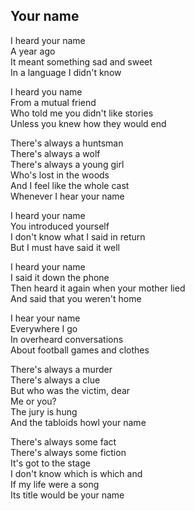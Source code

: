## Your name

I heard your name  
A year ago  
It meant something sad and sweet  
In a language I didn't know  

I heard you name  
From a mutual friend  
Who told me you didn't like stories  
Unless you knew how they would end  

There's always a huntsman  
There's always a wolf  
There's always a young girl  
Who's lost in the woods  
And I feel like the whole cast  
Whenever I hear your name  

I heard your name  
You introduced yourself  
I don't know what I said in return  
But I must have said it well  

I heard your name  
I said it down the phone  
Then heard it again when your mother lied  
And said that you weren't home  

I hear your name  
Everywhere I go  
In overheard conversations  
About football games and clothes  

There's always a murder  
There's always a clue  
But who was the victim, dear  
Me or you?  
The jury is hung  
And the tabloids howl your name  

There's always some fact  
There's always some fiction  
It's got to the stage  
I don't know which is which and  
If my life were a song  
Its title would be your name  
